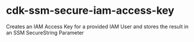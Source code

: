 # cdk-ssm-secure-iam-access-key

Creates an IAM Access Key for a provided IAM User and stores the result in an SSM SecureString Parameter
